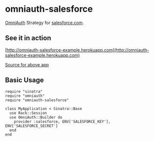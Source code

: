 # omniauth-salesforce

[OmniAuth](https://github.com/intridea/omniauth) Strategy for [salesforce.com](salesforce.com).

## See it in action

[http://omniauth-salesforce-example.herokuapp.com](http://omniauth-salesforce-example.herokuapp.com)

[Source for above app](https://github.com/richardvanhook/omniauth-salesforce-example)

## Basic Usage

    require "sinatra"
    require "omniauth"
    require "omniauth-salesforce"

    class MyApplication < Sinatra::Base
      use Rack::Session
      use OmniAuth::Builder do
        provider :salesforce, ENV['SALESFORCE_KEY'], ENV['SALESFORCE_SECRET']
      end
    end

